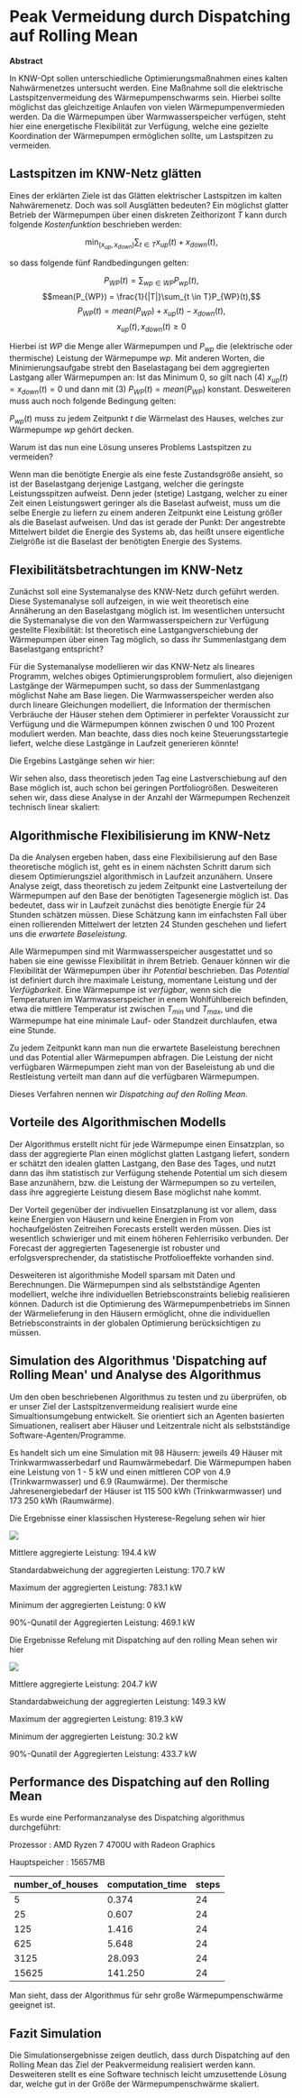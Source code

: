 # Peak Vermeidung durch Dispatching auf Rolling Mean

**Abstract**

In KNW-Opt sollen unterschiedliche Optimierungsmaßnahmen eines kalten Nahwärmenetzes untersucht werden.
Eine Maßnahme soll die elektrische Lastspitzenvermeidung des Wärmepumpenschwarms sein. Hierbei sollte möglichst
das gleichzeitige Anlaufen von vielen Wärmepumpenvermieden werden. Da die Wärmepumpen über Warmwasserspeicher verfügen, steht hier eine energetische Flexibilität zur Verfügung, welche eine gezielte Koordination der Wärmepumpen ermöglichen sollte, um Lastspitzen zu vermeiden.

## Lastspitzen im KNW-Netz glätten

Eines der erklärten Ziele ist das Glätten elektrischer Lastspitzen im kalten Nahwäremenetz. Doch was soll Ausglätten bedeuten?
Ein möglichst glatter Betrieb der Wärmepumpen über einen diskreten Zeithorizont $T$ kann durch folgende *Kostenfunktion* beschrieben werden:

$$\min_{(x_{up},x_{down})} \sum_{t \in T} x_{up}(t) + x_{down}(t),$$

so dass folgende fünf Randbedingungen gelten:
 
$$P_{WP}(t) = \sum_{wp \in WP} P_{wp}(t),$$ 
$$mean(P_{WP}) = \frac{1}{|T|}\sum_{t \in T}P_{WP}(t),$$
$$P_{WP}(t) = mean(P_{WP}) + x_{up}(t) - x_{down}(t),$$
$$x_{up}(t), x_{down}(t)\geq 0$$


Hierbei ist $WP$ die Menge aller Wärmepumpen und $P_{wp}$ die (elektrische oder thermische) Leistung der Wärmepumpe $wp$. Mit anderen Worten, die Minimierungsaufgabe strebt den Baselastagang bei dem aggregierten Lastgang aller Wärmepumpen an:
Ist das Minimum $0$, so gilt nach (4) $x_{up}(t)=x_{down}(t)=0$ und dann mit (3) $P_{WP}(t) = mean(P_{WP})$ konstant.
Desweiteren muss auch noch folgende Bedingung gelten:

$P_{wp}(t)$ muss zu jedem Zeitpunkt $t$ die Wärmelast des Hauses, welches zur Wärmepumpe $wp$ gehört decken.

Warum ist das nun eine Lösung unseres Problems Lastspitzen zu vermeiden?

Wenn man die benötigte Energie als eine feste Zustandsgröße ansieht, so ist der Baselastgang derjenige Lastgang, welcher die geringste Leistungsspitzen aufweist. Denn jeder (stetige) Lastgang, welcher zu einer Zeit einen Leistungswert geringer als die Baselast aufweist, muss um die selbe Energie zu liefern zu einem anderen Zeitpunkt eine Leistung größer als die Baselast aufweisen. Und das ist gerade der Punkt: Der angestrebte Mittelwert bildet die Energie des Systems ab, das heißt unsere eigentliche Zielgröße ist die Baselast der benötigten Energie des Systems.

## Flexibilitätsbetrachtungen im KNW-Netz

Zunächst soll eine Systemanalyse des KNW-Netz durch geführt werden. Diese Systemanalyse soll aufzeigen, in wie weit theoretisch eine Annäherung an den Baselastgang möglich ist. Im wesentlichen untersucht die Systemanalyse die von den Warmwasserspeichern zur Verfügung gestellte Flexibilität: Ist theoretisch eine Lastgangverschiebung der Wärmepumpen über einen Tag möglich, so dass ihr Summenlastgang dem Baselastgang entspricht?

Für die Systemanalyse modellieren wir das KNW-Netz als lineares Programm, welches obiges Optimierungsproblem formuliert, also diejenigen Lastgänge der Wärmepumpen sucht, so dass der Summenlastgang möglichst Nahe am Base liegen. Die Warmwasserspeicher werden also durch lineare Gleichungen modelliert, die Information der thermischen Verbräuche der Häuser stehen dem Optimierer in perfekter Voraussicht zur Verfügung und die Wärmepumpen können zwischen 0 und 100 Prozent moduliert werden. Man beachte, dass dies noch keine Steuerungsstartegie liefert, welche diese Lastgänge in Laufzeit generieren könnte!  

Die Ergebins Lastgänge sehen wir hier:



Wir sehen also, dass theoretisch jeden Tag eine Lastverschiebung auf den Base möglich ist, auch schon bei geringen Portfoliogrößen.
Desweiteren sehen wir, dass diese Analyse in der Anzahl der Wärmepumpen Rechenzeit technisch linear skaliert:  

## Algorithmische Flexibilisierung im KNW-Netz

Da die Analysen ergeben haben, dass eine Flexibilisierung auf den Base theoretische möglich ist, geht es in einem nächsten Schritt darum sich diesem Optimierungsziel algorithmisch in Laufzeit anzunähern. Unsere Analyse zeigt, dass theoretisch zu jedem Zeitpunkt eine Lastverteilung der Wärmepumpen auf den Base der benötigten Tagesenergie möglich ist. Das bedeutet, dass wir in Laufzeit zunächst dies benötigte Energie für 24 Stunden schätzen müssen. Diese Schätzung kann im einfachsten Fall über einen rollierenden Mittelwert der letzten 24 Stunden geschehen und liefert uns die *erwartete Baseleistung*. 

Alle Wärmepumpen sind mit Warmwasserspeicher ausgestattet und so haben sie eine gewisse Flexibilität in ihrem Betrieb. Genauer können wir die Flexibilität der Wärmepumpen über ihr *Potential* beschrieben. Das *Potential* ist definiert durch ihre maximale Leistung, momentane Leistung und der *Verfügbarkeit*. Eine Wärmepumpe ist *verfügbar*, wenn sich die Temperaturen im Warmwasserspeicher in enem Wohlfühlbereich befinden, etwa die mittlere Temperatur ist zwischen $T_{min}$ und  $T_{max}$, und die Wärmepumpe hat eine minimale Lauf- oder Standzeit durchlaufen, etwa eine Stunde. 

Zu jedem Zeitpunkt kann man nun die erwartete Baseleistung berechnen und das Potential aller Wärmepumpen abfragen. Die Leistung der nicht verfügbaren Wärmepumpen zieht man von der Baseleistung ab und die Restleistung verteilt man dann auf die verfügbaren Wärmepumpen. 

Dieses Verfahren nennen wir *Dispatching auf den Rolling Mean*.


## Vorteile des Algorithmischen Modells

Der Algorithmus erstellt nicht für jede Wärmepumpe einen Einsatzplan, so dass der aggregierte Plan einen möglichst glatten Lastgang liefert, sondern er schätzt den idealen glatten Lastgang, den Base des Tages, und nutzt dann das ihm statistisch zur Verfügung stehende Potential um sich diesem Base anzunähern, bzw. die Leistung der Wärmepumpen so zu verteilen, dass ihre aggregierte Leistung diesem Base möglichst nahe kommt.

Der Vorteil gegenüber der indivuellen Einsatzplanung ist vor allem, dass keine Energien von Häusern und keine Energien in From von hochaufgelösten Zeitreihen Forecasts erstellt werden müssen. Dies ist wesentlich schwieriger und mit einem höheren Fehlerrisiko verbunden. Der Forecast der aggregierten Tagesenergie ist robuster und erfolgsversprechender, da statistische Protfolioeffekte vorhanden sind.

Desweiteren ist algorithmishe Modell sparsam mit Daten und Berechnungen. Die Wärmepumpen sind als selbstständige Agenten modelliert, welche ihre individuellen Betriebsconstraints beliebig realisieren können. Dadurch ist die Optimierung des Wärmepumpenbetriebs im Sinnen der Wärmelieferung in den Häusern ermöglicht, ohne die individuellen Betriebsconstraints in der globalen Optimierung berücksichtigen zu müssen.

## Simulation des Algorithmus 'Dispatching auf Rolling Mean' und Analyse des Algorithmus

Um den oben beschriebenen Algorithmus zu testen und zu überprüfen, ob er unser Ziel der Lastspitzenvermeidung realisiert wurde eine Simualtionsumgebung entwickelt. Sie orientiert sich an Agenten basierten Simuationen, realisert aber Häuser und Leitzentrale nicht als selbstständige Software-Agenten/Programme.

Es handelt sich um eine Simulation mit 98 Häusern: jeweils 49 Häuser mit Trinkwarmwasserbedarf und Raumwärmebedarf. Die Wärmepumpen haben eine Leistung von 1 - 5 kW und einen mittleren COP von 4.9 (Trinkwarmwasser) und 6.9 (Raumwärme). Der thermische Jahresenergiebedarf der Häuser ist 115 500 kWh (Trinkwarmwasser) und 173 250 kWh (Raumwärme).

Die Ergebnisse einer klassischen Hysterese-Regelung sehen wir hier

![](./plots/plot_jay_simulation_not_dispatch_60min_49x2houses.png)

Mittlere aggregierte Leistung: 194.4 kW

Standardabweichung der aggregierten Leistung: 170.7 kW

Maximum der aggregierten Leistung: 783.1 kW

Minimum der aggregierten Leistung: 0 kW

90%-Qunatil der Aggregierten Leistung: 469.1 kW



Die Ergebnisse Refelung mit Dispatching auf den rolling Mean sehen wir hier

![](./plots/plot_jay_simulation_dispatch_60min_49x2houses.png)

Mittlere aggregierte Leistung: 204.7 kW

Standardabweichung der aggregierten Leistung: 149.3 kW

Maximum der aggregierten Leistung: 819.3 kW

Minimum der aggregierten Leistung: 30.2 kW

90%-Qunatil der Aggregierten Leistung: 433.7 kW

## Performance des Dispatching auf den Rolling Mean

Es wurde eine Performanzanalyse des Dispatching algorithmus durchgeführt:


Prozessor		: AMD Ryzen 7 4700U with Radeon Graphics

Hauptspeicher		: 15657MB 


|number_of_houses|computation_time|steps|
|----------------|----------------|-----|
|5|0.374|24|
|25|0.607|24|
|125|1.416|24|
|625|5.648|24|
|3125|28.093|24|
|15625|141.250|24|

Man sieht, dass der Algorithmus für sehr große Wärmepumpenschwärme geeignet ist. 

## Fazit Simulation

Die Simulationsergebnisse zeigen deutlich, dass durch Dispatching auf den Rolling Mean das Ziel der Peakvermeidung realisiert werden kann. Desweiteren stellt es eine Software technisch leicht umzusettende Lösung dar, welche gut in der Größe der Wärmepumpenschwärme skaliert.